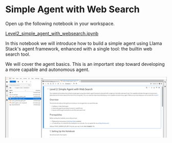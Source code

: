 # Simple Agent with Web Search

Open up the following notebook in your workspace.

<a href="https://github.com/odh-labs/rhoai-roadshow-v2/blob/main/docs/3-agents-tools/notebooks/Level2_simple_agent_with_websearch.ipynb" target="_blank">Level2_simple_agent_with_websearch.ipynb</a>

In this notebook we will introduce how to build a simple agent using Llama Stack's agent framework, enhanced with a single tool: the builtin web search tool.

We will cover the agent basics. This is an important step toward developing a more capable and autonomous agent.

![images/level2-simple-agent.png](images/level2-simple-agent.png)
